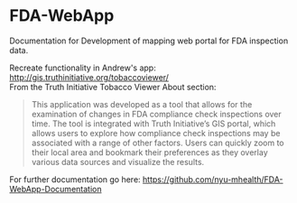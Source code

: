 # FDA-WebApp
Documentation for Development of mapping web portal for FDA inspection data.

Recreate functionality in Andrew's app: http://gis.truthinitiative.org/tobaccoviewer/   
From the Truth Initiative Tobacco Viewer About section:  

> This application was developed as a tool that allows for the examination of changes in FDA compliance check inspections over time. The tool is integrated with Truth Initiative’s GIS portal, which allows users to explore how compliance check inspections may be associated with a range of other factors. Users can quickly zoom to their local area and bookmark their preferences as they overlay various data sources and visualize the results.

For further documentation go here: https://github.com/nyu-mhealth/FDA-WebApp-Documentation
